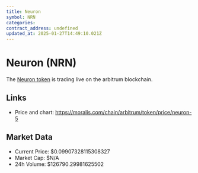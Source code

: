 ```yaml
---
title: Neuron
symbol: NRN
categories: 
contract_address: undefined
updated_at: 2025-01-27T14:49:10.021Z
---
```


# Neuron (NRN)
The [Neuron token](https://moralis.com/chain/arbitrum/token/price/neuron-5) is trading live on the arbitrum blockchain.

## Links
- Price and chart: https://moralis.com/chain/arbitrum/token/price/neuron-5

## Market Data
- Current Price: $0.09907328115308327
- Market Cap: $N/A
- 24h Volume: $126790.29981625502
